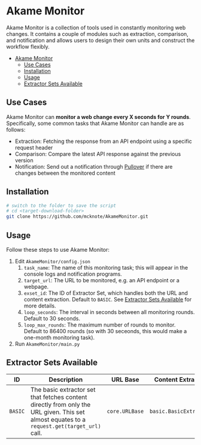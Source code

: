 # Akame Monitor

Akame Monitor is a collection of tools used in constantly monitoring web changes. It contains a couple of modules such as extraction, comparison, and notification and allows users to design their own units and construct the workflow flexibly.

- [Akame Monitor](#akame-monitor)
  - [Use Cases](#use-cases)
  - [Installation](#installation)
  - [Usage](#usage)
  - [Extractor Sets Available](#extractor-sets-available)

## Use Cases

Akame Monitor can **monitor a web change every X seconds for Y rounds**. Specifically, some common tasks that Akame Monitor can handle are as follows:

- Extraction: Fetching the response from an API endpoint using a specific request header
- Comparison: Compare the latest API response against the previous version
- Notification: Send out a notification through [Pullover](https://pushover.net/) if there are changes between the monitored content

## Installation

```bash
# switch to the folder to save the script
# cd <target-download-folder>
git clone https://github.com/mcknote/AkameMonitor.git
```

## Usage

Follow these steps to use Akame Monitor:

1. Edit `AkameMonitor/config.json`
   1. `task_name`: The name of this monitoring task; this will appear in the console logs and notification programs.
   2. `target_url`: The URL to be monitored, e.g. an API endpoint or a webpage.
   3. `exset_id`: The ID of Extractor Set, which handles both the URL and content extraction. Default to `BASIC`. See [Extractor Sets Available](##extractor-sets-available) for more details.
   4. `loop_seconds`: The interval in seconds between all monitoring rounds. Default to 30 seconds.
   5. `loop_max_rounds`: The maximum number of rounds to monitor. Default to 86400 rounds (so with 30 seceonds, this would make a one-month monitoring task).
2. Run `AkameMonitor/main.py`

## Extractor Sets Available

| ID | Description | URL Base | Content Extractor |
| --- | --- | --- | --- |
| `BASIC` | The basic extractor set that fetches content directly from only the URL given. This set almost equates to a `request.get(target_url)` call. | `core.URLBase` | `basic.BasicExtractor` |
